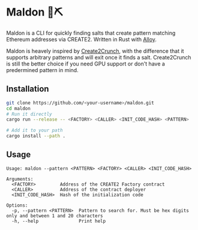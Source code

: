 # Maldon 🧂⛏️

Maldon is a CLI for quickly finding salts that create pattern matching Ethereum addresses via CREATE2.
Written in Rust with [Alloy](https://github.com/alloy-rs/core).

Maldon is heavely inspired by [Create2Crunch](https://github.com/0age/create2crunch), with the difference that it supports arbitrary patterns and will exit once it finds a salt.
Create2Crunch is still the better choice if you need GPU support or don't have a predermined pattern in mind.

## Installation

```bash
git clone https://github.com/<your-username>/maldon.git
cd maldon
# Run it directly
cargo run --release -- <FACTORY> <CALLER> <INIT_CODE_HASH> <PATTERN>

# Add it to your path
cargo install --path .
```

## Usage

```
Usage: maldon --pattern <PATTERN> <FACTORY> <CALLER> <INIT_CODE_HASH>

Arguments:
  <FACTORY>         Address of the CREATE2 Factory contract
  <CALLER>          Address of the contract deployer
  <INIT_CODE_HASH>  Hash of the initialization code

Options:
  -p, --pattern <PATTERN>  Pattern to search for. Must be hex digits only and between 1 and 20 characters
  -h, --help               Print help
```
